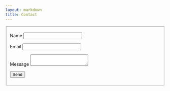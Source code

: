 ```yaml
---
layout: markdown
title: Contact
---
```


<form action="/contact/" method="POST">
  <fieldset class="">
  <p>
    <label for="name">Name</label>
    <input type="text" id="name" name="name" required>
  </p>

  <p>
    <label for="email">Email</label>
    <input type="email" id="email" name="email" required>
  </p>

  <p>
    <label for="message">Message</label>
    <textarea id="message" name="message" required></textarea>
  </p>

  <button type="submit">Send</button>
  </fieldset>
</form>
